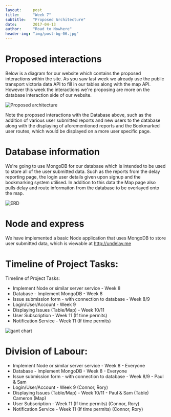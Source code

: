 ```yaml
---
layout:     post
title:      "Week 7"
subtitle:   "Proposed Architecture"
date:       2017-04-13
author:     "Road to Nowhere"
header-img: "img/post-bg-06.jpg"
---
```


# Proposed interactions

Below is a diagram for our website which contains the proposed interactions within the site. As you saw last week we already use the public transport victoria data API to fill in our tables along with the map API. However this week the interactions we're proposing are more on the database interaction side of our website.

<img src="{{ site.baseurl }}/images/blog/Week7/UndelayArchitecture.png" alt="Proposed architecture">


Note the proposed interactions with the Database above, such as the addition of various user submitted reports and new users to the database along with the displaying of aforementioned reports and the Bookmarked user routes, which would be displayed on a more user specific page.

# Database information

We're going to use MongoDB for our database which is intended to be used to store all of the user submitted data. Such as the reports from the delay reporting page, the login user details given upon signup and the bookmarking system utilised. In addition to this data the Map page also pulls delay and route informaiton from the database to be overlayed onto the map.

<img src="{{ site.baseurl }}/images/blog/Week7/erd.png" alt="ERD">

# Node and express

We have implemented a basic Node application that uses MongoDB to store user submitted data, which is viewable at <a href="http://undelay.me">http://undelay.me</a>

# Timeline of Project Tasks:

Timeline of Project Tasks:

- Implement Node or similar server service - Week 8
- Database - Implement MongoDB -  Week 8
- Issue submission form - with connection to database - Week 8/9
- Login/User/Account - Week 9
- Displaying Issues (Table/Map) - Week 10/11
- User Subscription - Week 11 (If time permits)
- Notification Service - Week 11 (If time permits)


<img src="{{ site.baseurl }}/images/blog/Week7/Gant.jpg" alt="gant chart">

# Division of Labour:

- Implement Node or similar server service - Week 8 - Everyone
- Database - Implement MongoDB -  Week 8 - Everyone
- Issue submission form - with connection to database - Week 8/9 - Paul & Sam
- Login/User/Account - Week 9 (Connor, Rory)
- Displaying Issues (Table/Map) - Week 10/11 - Paul & Sam (Table) Cameron (Map)
- User Subscription - Week 11 (If time permits) (Connor, Rory)
- Notification Service - Week 11 (If time permits) (Connor, Rory)
